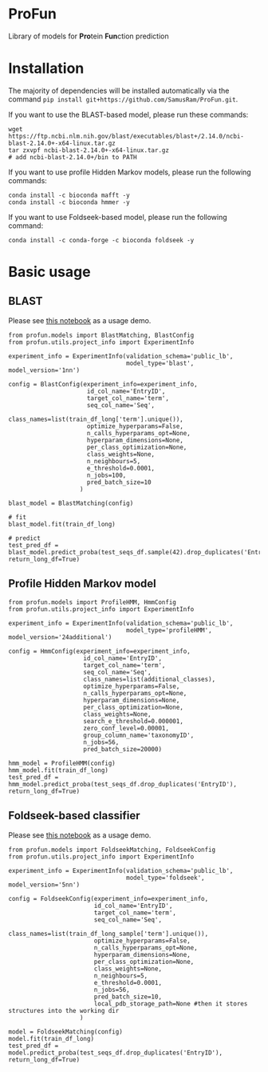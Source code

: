# ProFun
Library of models for **Pro**tein **Fun**ction prediction

# Installation
The majority of dependencies will be installed automatically via the command
```pip install git+https://github.com/SamusRam/ProFun.git```.

If you want to use the BLAST-based model, please run these commands:
```
wget https://ftp.ncbi.nlm.nih.gov/blast/executables/blast+/2.14.0/ncbi-blast-2.14.0+-x64-linux.tar.gz
tar zxvpf ncbi-blast-2.14.0+-x64-linux.tar.gz
# add ncbi-blast-2.14.0+/bin to PATH
```
If you want to use profile Hidden Markov models, please run the following commands:
```
conda install -c bioconda mafft -y
conda install -c bioconda hmmer -y
```

If you want to use Foldseek-based model, please run the following command:
```
conda install -c conda-forge -c bioconda foldseek -y
```

# Basic usage
## BLAST
Please see [this notebook](https://www.kaggle.com/code/samusram/blastp-sprof-go) as a usage demo.

```
from profun.models import BlastMatching, BlastConfig
from profun.utils.project_info import ExperimentInfo

experiment_info = ExperimentInfo(validation_schema='public_lb', 
                                 model_type='blast', model_version='1nn')

config = BlastConfig(experiment_info=experiment_info, 
                      id_col_name='EntryID', 
                      target_col_name='term', 
                      seq_col_name='Seq', 
                      class_names=list(train_df_long['term'].unique()), 
                      optimize_hyperparams=False, 
                      n_calls_hyperparams_opt=None,
                      hyperparam_dimensions=None,
                      per_class_optimization=None,
                      class_weights=None,
                      n_neighbours=5,
                      e_threshold=0.0001,
                      n_jobs=100,
                      pred_batch_size=10
                    )

blast_model = BlastMatching(config)

# fit
blast_model.fit(train_df_long)

# predict
test_pred_df = blast_model.predict_proba(test_seqs_df.sample(42).drop_duplicates('EntryID'), return_long_df=True)
```

## Profile Hidden Markov model
```
from profun.models import ProfileHMM, HmmConfig
from profun.utils.project_info import ExperimentInfo

experiment_info = ExperimentInfo(validation_schema='public_lb', 
                                 model_type='profileHMM', model_version='24additional')

config = HmmConfig(experiment_info=experiment_info, 
                     id_col_name='EntryID', 
                     target_col_name='term', 
                     seq_col_name='Seq', 
                     class_names=list(additional_classes), 
                     optimize_hyperparams=False, 
                     n_calls_hyperparams_opt=None,
                     hyperparam_dimensions=None,
                     per_class_optimization=None,
                     class_weights=None,
                     search_e_threshold=0.000001,
                     zero_conf_level=0.00001,
                     group_column_name='taxonomyID',
                     n_jobs=56,
                     pred_batch_size=20000)

hmm_model = ProfileHMM(config)
hmm_model.fit(train_df_long)
test_pred_df = hmm_model.predict_proba(test_seqs_df.drop_duplicates('EntryID'), return_long_df=True)
```

## Foldseek-based classifier
Please see [this notebook](https://www.kaggle.com/code/samusram/leveraging-foldseek) as a usage demo.

```
from profun.models import FoldseekMatching, FoldseekConfig
from profun.utils.project_info import ExperimentInfo

experiment_info = ExperimentInfo(validation_schema='public_lb', 
                                 model_type='foldseek', model_version='5nn')

config = FoldseekConfig(experiment_info=experiment_info, 
                        id_col_name='EntryID', 
                        target_col_name='term',
                        seq_col_name='Seq',
                        class_names=list(train_df_long_sample['term'].unique()), 
                        optimize_hyperparams=False, 
                        n_calls_hyperparams_opt=None,
                        hyperparam_dimensions=None,
                        per_class_optimization=None,
                        class_weights=None,
                        n_neighbours=5,
                        e_threshold=0.0001,
                        n_jobs=56,
                        pred_batch_size=10,
                        local_pdb_storage_path=None #then it stores structures into the working dir
                    )

model = FoldseekMatching(config)
model.fit(train_df_long)
test_pred_df = model.predict_proba(test_seqs_df.drop_duplicates('EntryID'), return_long_df=True)
```

